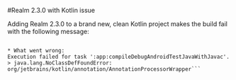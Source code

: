 #Realm 2.3.0 with Kotlin issue

Adding Realm 2.3.0 to a brand new, clean Kotlin project makes the build fail with the following message:

```FAILURE: Build failed with an exception.

* What went wrong:
Execution failed for task ':app:compileDebugAndroidTestJavaWithJavac'.
> java.lang.NoClassDefFoundError: org/jetbrains/kotlin/annotation/AnnotationProcessorWrapper```
